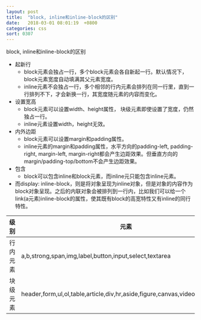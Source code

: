 ```yaml
---
layout: post
title:  "block, inline和inline-block的区别"
date:   2018-03-01 08:01:19  +0800
categories: css
sort: 0307
---
```


block, inline和inline-block的区别

- 起新行
  - block元素会独占一行，多个block元素会各自新起一行。默认情况下，block元素宽度自动填满其父元素宽度。
  - inline元素不会独占一行，多个相邻的行内元素会排列在同一行里，直到一行排列不下，才会新换一行，其宽度随元素的内容而变化。
- 设置宽高
  - block元素可以设置width、height属性， 块级元素即使设置了宽度，仍然独占一行。
  - inline元素设置width，height无效。
- 内外边距
  - block元素可以设置margin和padding属性。
  - inline元素的margin和padding属性，水平方向的padding-left, padding-right, margin-left, margin-right都会产生边距效果。但垂直方向的 margin/padding-top/bottom不会产生边距效果。
- 包含
  - block可以包含inline和block元素，而inline元只能包含inline元素。
- 而display: inline-block，则是将对象呈现为inline对象，但是对象的内容作为block对象呈现。之后的内联对象会被排列到一行内，比如我们可以给一个link(a元素)inline-block的属性，使其既有block的高宽特性又有inline的同行特性。



| 级别     | 元素                                                         |
| -------- | ------------------------------------------------------------ |
| 行内元素 | a,b,strong,span,img,label,button,input,select,textarea       |
| 块级元素 | header,form,ul,ol,table,article,div,hr,aside,figure,canvas,video,audio,footer |


